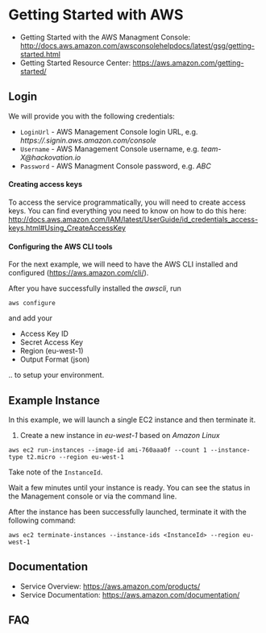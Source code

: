 Getting Started with AWS
========================
* Getting Started with the AWS Managment Console: http://docs.aws.amazon.com/awsconsolehelpdocs/latest/gsg/getting-started.html
* Getting Started Resource Center: https://aws.amazon.com/getting-started/

## Login
We will provide you with the following credentials:
* `LoginUrl` - AWS Management Console login URL, e.g. _https://<account-id>.signin.aws.amazon.com/console_
* `Username` - AWS Management Console username, e.g. _team-X@hackovation.io_
* `Password` - AWS Managment Console password, e.g. _ABC_

#### Creating access keys
To access the service programmatically, you will need to create access keys. You can find everything you need to know on how to do this here: http://docs.aws.amazon.com/IAM/latest/UserGuide/id_credentials_access-keys.html#Using_CreateAccessKey

#### Configuring the AWS CLI tools
For the next example, we will need to have the AWS CLI installed and configured (https://aws.amazon.com/cli/).

After you have successfully installed the _awscli_, run
```
aws configure
```
and add your
* Access Key ID
* Secret Access Key
* Region (eu-west-1)
* Output Format (json)

.. to setup your environment.

## Example Instance

In this example, we will launch a single EC2 instance and then terminate it.

1. Create a new instance in _eu-west-1_ based on _Amazon Linux_
```
aws ec2 run-instances --image-id ami-760aaa0f --count 1 --instance-type t2.micro --region eu-west-1
```
Take note of the `InstanceId`.

Wait a few minutes until your instance is ready. You can see the status in the Management console or via the command line.

After the instance has been successfully launched, terminate it with the following command:

```
aws ec2 terminate-instances --instance-ids <InstanceId> --region eu-west-1
```

## Documentation
* Service Overview: https://aws.amazon.com/products/
* Service Documentation: https://aws.amazon.com/documentation/

## FAQ
